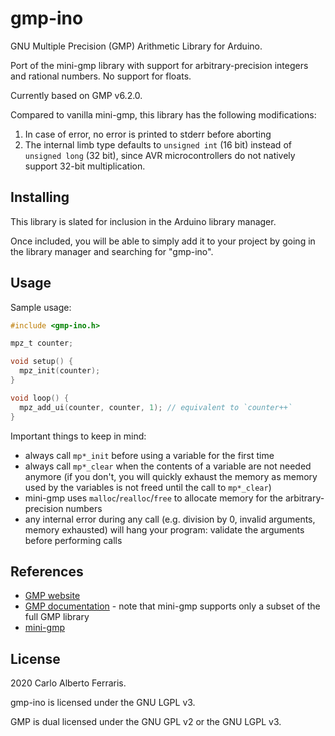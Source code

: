 # gmp-ino

GNU Multiple Precision (GMP) Arithmetic Library for Arduino.

Port of the mini-gmp library with support for arbitrary-precision integers and rational numbers. No support for floats.

Currently based on GMP v6.2.0.

Compared to vanilla mini-gmp, this library has the following modifications:

1. In case of error, no error is printed to stderr before aborting
2. The internal limb type defaults to `unsigned int` (16 bit) instead of `unsigned long` (32 bit), since AVR microcontrollers do not natively support 32-bit multiplication.

## Installing

This library is slated for inclusion in the Arduino library manager. 

Once included, you will be able to simply add it to your project by going in the library manager and searching for "gmp-ino".

## Usage

Sample usage:

```c
#include <gmp-ino.h>

mpz_t counter;

void setup() {
  mpz_init(counter);
}

void loop() {
  mpz_add_ui(counter, counter, 1); // equivalent to `counter++`
}
```

Important things to keep in mind:

- always call `mp*_init` before using a variable for the first time
- always call `mp*_clear` when the contents of a variable are not needed anymore (if you don't, you will quickly exhaust the memory as memory used by the variables is not freed until the call to `mp*_clear`)
- mini-gmp uses `malloc`/`realloc`/`free` to allocate memory for the arbitrary-precision numbers
- any internal error during any call (e.g. division by 0, invalid arguments, memory exhausted) will hang your program: validate the arguments before performing calls

## References

- [GMP website](https://gmplib.org/)
- [GMP documentation](https://gmplib.org/manual/) - note that mini-gmp supports only a subset of the full GMP library
- [mini-gmp](https://gmplib.org/repo/gmp-6.2/file/tip/mini-gmp)

## License

2020 Carlo Alberto Ferraris.

gmp-ino is licensed under the GNU LGPL v3.

GMP is dual licensed under the GNU GPL v2 or the GNU LGPL v3.

